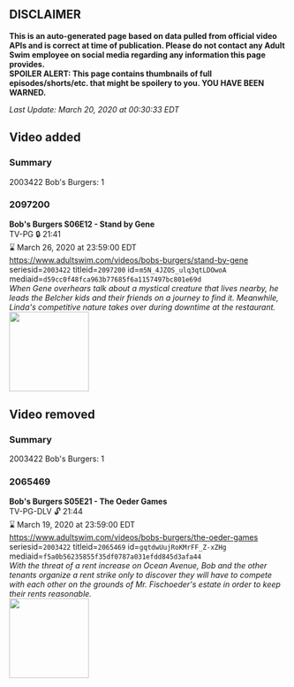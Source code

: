 ## DISCLAIMER
**This is an auto-generated page based on data pulled from official video APIs and is correct at time of publication. Please do not contact any Adult Swim employee on social media regarding any information this page provides.**  
**SPOILER ALERT: This page contains thumbnails of full episodes/shorts/etc. that might be spoilery to you. YOU HAVE BEEN WARNED.**  

_Last Update: March 20, 2020 at 00:30:33 EDT_
## Video added
### Summary
2003422 Bob's Burgers: 1  
### 2097200
**Bob's Burgers S06E12 - Stand by Gene**  
TV-PG 🔒 21:41  
⌛ March 26, 2020 at 23:59:00 EDT  
https://www.adultswim.com/videos/bobs-burgers/stand-by-gene  
seriesid=`2003422` titleid=`2097200` id=`m5N_4JZOS_ulq3qtLDOwoA` mediaid=`d59cc0f48fca963b77685f6a1157497bc801e69d`  
_When Gene overhears talk about a mystical creature that lives nearby, he leads the Belcher kids and their friends on a journey to find it. Meanwhile, Linda's competitive nature takes over during downtime at the restaurant._  
<a href="https://i.cdn.turner.com/adultswim/big/video/stand-by-gene/bobsburgers_514_air_cid-2X474.jpg"><img src="https://i.cdn.turner.com/adultswim/big/video/stand-by-gene/bobsburgers_514_air_cid-2X474.jpg" height="144px" /></a>
## Video removed
### Summary
2003422 Bob's Burgers: 1  
### 2065469
**Bob's Burgers S05E21 - The Oeder Games**  
TV-PG-DLV 🔓 21:44  
⌛ March 19, 2020 at 23:59:00 EDT  
https://www.adultswim.com/videos/bobs-burgers/the-oeder-games  
seriesid=`2003422` titleid=`2065469` id=`gqtdwUujRoKMrFF_Z-xZHg` mediaid=`f5a0b56235855f35df0787a031efdd845d3afa44`  
_With the threat of a rent increase on Ocean Avenue, Bob and the other tenants organize a rent strike only to discover they will have to compete with each other on the grounds of Mr. Fischoeder's estate in order to keep their rents reasonable._  
<a href="https://i.cdn.turner.com/adultswim/big/video/the-oeder-games/bobsburgers_508_air_cid-33DRJ.jpg"><img src="https://i.cdn.turner.com/adultswim/big/video/the-oeder-games/bobsburgers_508_air_cid-33DRJ.jpg" height="144px" /></a>
